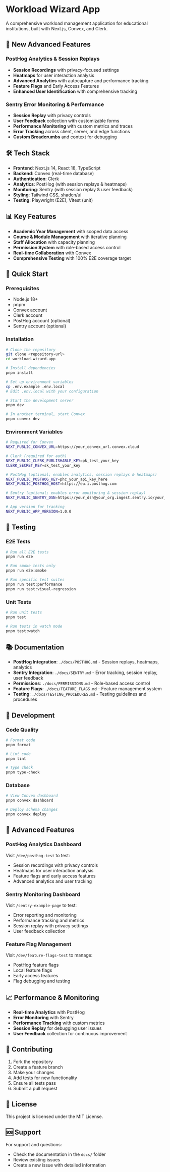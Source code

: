# Workload Wizard App

A comprehensive workload management application for educational institutions, built with Next.js, Convex, and Clerk.

## 🚀 **New Advanced Features**

### **PostHog Analytics & Session Replays**

- **Session Recordings** with privacy-focused settings
- **Heatmaps** for user interaction analysis
- **Advanced Analytics** with autocapture and performance tracking
- **Feature Flags** and Early Access Features
- **Enhanced User Identification** with comprehensive tracking

### **Sentry Error Monitoring & Performance**

- **Session Replay** with privacy controls
- **User Feedback** collection with customizable forms
- **Performance Monitoring** with custom metrics and traces
- **Error Tracking** across client, server, and edge functions
- **Custom Breadcrumbs** and context for debugging

## 🛠️ **Tech Stack**

- **Frontend**: Next.js 14, React 18, TypeScript
- **Backend**: Convex (real-time database)
- **Authentication**: Clerk
- **Analytics**: PostHog (with session replays & heatmaps)
- **Monitoring**: Sentry (with session replay & user feedback)
- **Styling**: Tailwind CSS, shadcn/ui
- **Testing**: Playwright (E2E), Vitest (unit)

## 📊 **Key Features**

- **Academic Year Management** with scoped data access
- **Course & Module Management** with iterative planning
- **Staff Allocation** with capacity planning
- **Permission System** with role-based access control
- **Real-time Collaboration** with Convex
- **Comprehensive Testing** with 100% E2E coverage target

## 🚀 **Quick Start**

### Prerequisites

- Node.js 18+
- pnpm
- Convex account
- Clerk account
- PostHog account (optional)
- Sentry account (optional)

### Installation

```bash
# Clone the repository
git clone <repository-url>
cd workload-wizard-app

# Install dependencies
pnpm install

# Set up environment variables
cp .env.example .env.local
# Edit .env.local with your configuration

# Start the development server
pnpm dev

# In another terminal, start Convex
pnpm convex dev
```

### Environment Variables

```bash
# Required for Convex
NEXT_PUBLIC_CONVEX_URL=https://your_convex_url.convex.cloud

# Clerk (required for auth)
NEXT_PUBLIC_CLERK_PUBLISHABLE_KEY=pk_test_your_key
CLERK_SECRET_KEY=sk_test_your_key

# PostHog (optional; enables analytics, session replays & heatmaps)
NEXT_PUBLIC_POSTHOG_KEY=phc_your_api_key_here
NEXT_PUBLIC_POSTHOG_HOST=https://eu.i.posthog.com

# Sentry (optional; enables error monitoring & session replay)
NEXT_PUBLIC_SENTRY_DSN=https://your_dsn@your_org.ingest.sentry.io/your_project

# App version for tracking
NEXT_PUBLIC_APP_VERSION=1.0.0
```

## 🧪 **Testing**

### E2E Tests

```bash
# Run all E2E tests
pnpm run e2e

# Run smoke tests only
pnpm run e2e:smoke

# Run specific test suites
pnpm run test:performance
pnpm run test:visual-regression
```

### Unit Tests

```bash
# Run unit tests
pnpm test

# Run tests in watch mode
pnpm test:watch
```

## 📚 **Documentation**

- **PostHog Integration**: `./docs/POSTHOG.md` - Session replays, heatmaps, analytics
- **Sentry Integration**: `./docs/SENTRY.md` - Error tracking, session replay, user feedback
- **Permissions**: `./docs/PERMISSIONS.md` - Role-based access control
- **Feature Flags**: `./docs/FEATURE_FLAGS.md` - Feature management system
- **Testing**: `./docs/TESTING_PROCEDURES.md` - Testing guidelines and procedures

## 🔧 **Development**

### Code Quality

```bash
# Format code
pnpm format

# Lint code
pnpm lint

# Type check
pnpm type-check
```

### Database

```bash
# View Convex dashboard
pnpm convex dashboard

# Deploy schema changes
pnpm convex deploy
```

## 🌟 **Advanced Features**

### **PostHog Analytics Dashboard**

Visit `/dev/posthog-test` to test:

- Session recordings with privacy controls
- Heatmaps for user interaction analysis
- Feature flags and early access features
- Advanced analytics and user tracking

### **Sentry Monitoring Dashboard**

Visit `/sentry-example-page` to test:

- Error reporting and monitoring
- Performance tracking and metrics
- Session replay with privacy settings
- User feedback collection

### **Feature Flag Management**

Visit `/dev/feature-flags-test` to manage:

- PostHog feature flags
- Local feature flags
- Early access features
- Flag debugging and testing

## 📈 **Performance & Monitoring**

- **Real-time Analytics** with PostHog
- **Error Monitoring** with Sentry
- **Performance Tracking** with custom metrics
- **Session Replay** for debugging user issues
- **User Feedback** collection for continuous improvement

## 🤝 **Contributing**

1. Fork the repository
2. Create a feature branch
3. Make your changes
4. Add tests for new functionality
5. Ensure all tests pass
6. Submit a pull request

## 📄 **License**

This project is licensed under the MIT License.

## 🆘 **Support**

For support and questions:

- Check the documentation in the `docs/` folder
- Review existing issues
- Create a new issue with detailed information
